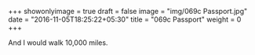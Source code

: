 +++
showonlyimage = true
draft = false
image = "img/069c Passport.jpg"
date = "2016-11-05T18:25:22+05:30"
title = "069c Passport"
weight = 0
+++

And I would walk 10,000 miles.

